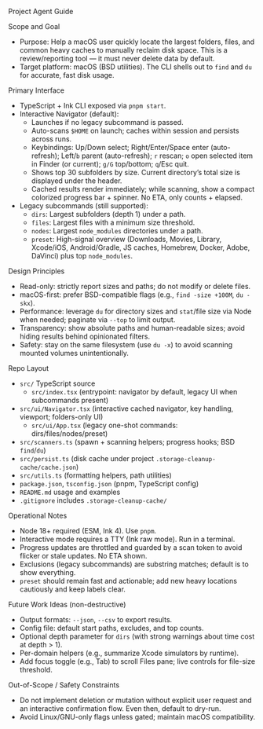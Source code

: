 Project Agent Guide

Scope and Goal
- Purpose: Help a macOS user quickly locate the largest folders, files, and common heavy caches to manually reclaim disk space. This is a review/reporting tool — it must never delete data by default.
- Target platform: macOS (BSD utilities). The CLI shells out to `find` and `du` for accurate, fast disk usage.

Primary Interface
- TypeScript + Ink CLI exposed via `pnpm start`.
- Interactive Navigator (default):
  - Launches if no legacy subcommand is passed.
  - Auto-scans `$HOME` on launch; caches within session and persists across runs.
  - Keybindings: Up/Down select; Right/Enter/Space enter (auto-refresh); Left/`b` parent (auto-refresh); `r` rescan; `o` open selected item in Finder (or current); `g/G` top/bottom; `q`/Esc quit.
  - Shows top 30 subfolders by size. Current directory’s total size is displayed under the header.
  - Cached results render immediately; while scanning, show a compact colorized progress bar + spinner. No ETA, only counts + elapsed.
- Legacy subcommands (still supported):
  - `dirs`: Largest subfolders (depth 1) under a path.
  - `files`: Largest files with a minimum size threshold.
  - `nodes`: Largest `node_modules` directories under a path.
  - `preset`: High-signal overview (Downloads, Movies, Library, Xcode/iOS, Android/Gradle, JS caches, Homebrew, Docker, Adobe, DaVinci) plus top `node_modules`.

Design Principles
- Read-only: strictly report sizes and paths; do not modify or delete files.
- macOS-first: prefer BSD-compatible flags (e.g., `find -size +100M`, `du -skx`).
- Performance: leverage `du` for directory sizes and `stat`/file size via Node when needed; paginate via `--top` to limit output.
- Transparency: show absolute paths and human-readable sizes; avoid hiding results behind opinionated filters.
- Safety: stay on the same filesystem (use `du -x`) to avoid scanning mounted volumes unintentionally.

Repo Layout
- `src/` TypeScript source
  - `src/index.tsx` (entrypoint: navigator by default, legacy UI when subcommands present)
- `src/ui/Navigator.tsx` (interactive cached navigator, key handling, viewport; folders-only UI)
  - `src/ui/App.tsx` (legacy one-shot commands: dirs/files/nodes/preset)
- `src/scanners.ts` (spawn + scanning helpers; progress hooks; BSD `find`/`du`)
- `src/persist.ts` (disk cache under project `.storage-cleanup-cache/cache.json`)
- `src/utils.ts` (formatting helpers, path utilities)
- `package.json`, `tsconfig.json` (pnpm, TypeScript config)
- `README.md` usage and examples
- `.gitignore` includes `.storage-cleanup-cache/`

Operational Notes
- Node 18+ required (ESM, Ink 4). Use `pnpm`.
- Interactive mode requires a TTY (Ink raw mode). Run in a terminal.
- Progress updates are throttled and guarded by a scan token to avoid flicker or stale updates. No ETA shown.
- Exclusions (legacy subcommands) are substring matches; default is to show everything.
- `preset` should remain fast and actionable; add new heavy locations cautiously and keep labels clear.

Future Work Ideas (non-destructive)
- Output formats: `--json`, `--csv` to export results.
- Config file: default start paths, excludes, and top counts.
- Optional depth parameter for `dirs` (with strong warnings about time cost at depth > 1).
- Per-domain helpers (e.g., summarize Xcode simulators by runtime).
 - Add focus toggle (e.g., Tab) to scroll Files pane; live controls for file-size threshold.

Out-of-Scope / Safety Constraints
- Do not implement deletion or mutation without explicit user request and an interactive confirmation flow. Even then, default to dry-run.
- Avoid Linux/GNU-only flags unless gated; maintain macOS compatibility.
